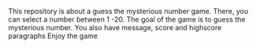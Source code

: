 This repository is about a guess the mysterious number game. There, you can select a number between 1 -20. 
The goal of the game is to guess the mysterious number.
You also have message, score and highscore paragraphs
Enjoy the game
